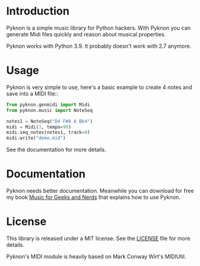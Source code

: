 # Introduction

Pyknon is a simple music library for Python hackers. With Pyknon you
can generate Midi files quickly and reason about musical properties.

Pyknon works with Python 3.9. It probably doesn't work with 2.7
anymore.

# Usage

Pyknon is very simple to use, here's a basic example to create 4 notes
and save into a MIDI file::

```python
from pyknon.genmidi import Midi
from pyknon.music import NoteSeq

notes1 = NoteSeq("D4 F#8 A Bb4")
midi = Midi(1, tempo=90)
midi.seq_notes(notes1, track=0)
midi.write("demo.mid")
```

See the documentation for more details.

# Documentation

Pyknon needs better documentation. Meanwhile you can download for free
my book [Music for Geeks and Nerds](https://pedrokroger.net/mfgan/)
that explains how to use Pyknon.

# License

This library is released under a MIT license. See the
[LICENSE](LICENSE) file for more details.

Pyknon's MIDI module is heavily based on Mark Conway Wirt's MIDIUtil.
